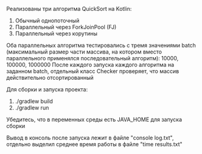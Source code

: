 Реализованы три алгоритма QuickSort на Kotlin:

1) Обычный однопоточный
2) Параллельный через ForkJoinPool (FJ)
3) Параллельный через корутины

Оба параллельных алгоритма тестировались с тремя значениями batch (максимальный размер части массива, на котором вместо параллельного применялся последовательный алгоритм): 10000, 100000, 1000000
После каждого запуска каждого алгоритма на заданном batch, отдельный класс Checker проверяет, что массив действительно отсортированный

Для сборки и запуска проекта:

1) ./gradlew build
2) ./gradlew run

Убедитесь, что в переменных среды есть JAVA_HOME для запуска сборки

Вывод в консоль после запуска лежит в файле "console log.txt", отдельно выделил среднее время работы в файле "time results.txt"